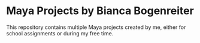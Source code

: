 # Maya Projects by Bianca Bogenreiter
This repository contains multiple Maya projects created by me, either for school assignments or during my free time.
